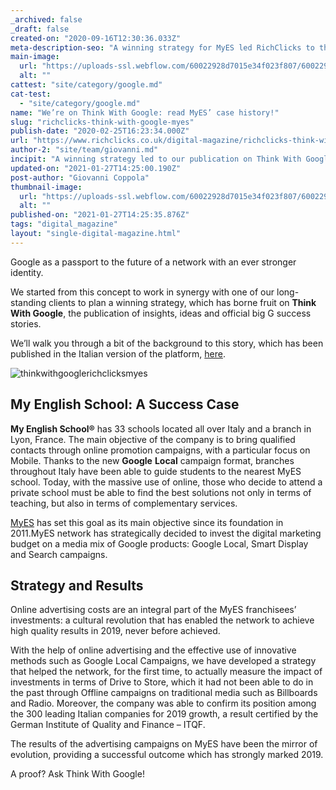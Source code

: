 ```yaml
---
_archived: false
_draft: false
created-on: "2020-09-16T12:30:36.033Z"
meta-description-seo: "A winning strategy for MyES led RichClicks to the publication on Think With Google, big G's official success stories platform. Read our case study!"
main-image:
  url: "https://uploads-ssl.webflow.com/60022928d7015e34f023f807/60022928d7015e741f23fa99_34.png"
  alt: ""
cattest: "site/category/google.md"
cat-test:
  - "site/category/google.md"
name: "We’re on Think With Google: read MyES’ case history!"
slug: "richclicks-think-with-google-myes"
publish-date: "2020-02-25T16:23:34.000Z"
url: "https://www.richclicks.co.uk/digital-magazine/richclicks-think-with-google-myes"
author-2: "site/team/giovanni.md"
incipit: "A winning strategy led to our publication on Think With Google, the big G's official insight, ideas and success stories platform."
updated-on: "2021-01-27T14:25:00.190Z"
post-author: "Giovanni Coppola"
thumbnail-image:
  url: "https://uploads-ssl.webflow.com/60022928d7015e34f023f807/60022928d7015e741f23fa99_34.png"
  alt: ""
published-on: "2021-01-27T14:25:35.876Z"
tags: "digital_magazine"
layout: "single-digital-magazine.html"
---
```


Google as a passport to the future of a network with an ever stronger identity.

We started from this concept to work in synergy with one of our long-standing clients to plan a winning strategy, which has borne fruit on **Think With Google**, the publication of insights, ideas and official big G success stories.

We’ll walk you through a bit of the background to this story, which has been published in the Italian version of the platform, [here](https://www.thinkwithgoogle.com/intl/it-it/pianificare-attivit%C3%A0-online-per-ottenere-risultati-offline-tre-consigli-dal-caso-my-english-school/).

![thinkwithgooglerichclicksmyes](https://uploads-ssl.webflow.com/60022928d7015e34f023f807/60022928d7015e72d323fa6f_thinkwithgooglerichclicksmyes.png)

**My English School: A Success Case**
-------------------------------------

**My English School®** has 33 schools located all over Italy and a branch in Lyon, France. The main objective of the company is to bring qualified contacts through online promotion campaigns, with a particular focus on Mobile. Thanks to the new **Google** **Local** campaign format, branches throughout Italy have been able to guide students to the nearest MyES school. Today, with the massive use of online, those who decide to attend a private school must be able to find the best solutions not only in terms of teaching, but also in terms of complementary services.

[MyES](https://www.richclicks.co.uk/portfolio/my-english-school/) has set this goal as its main objective since its foundation in 2011.MyES network has strategically decided to invest the digital marketing budget on a media mix of Google products: Google Local, Smart Display and Search campaigns.

**Strategy and Results**
------------------------

Online advertising costs are an integral part of the MyES franchisees’ investments: a cultural revolution that has enabled the network to achieve high quality results in 2019, never before achieved.

With the help of online advertising and the effective use of innovative methods such as Google Local Campaigns, we have developed a strategy that helped the network, for the first time, to actually measure the impact of investments in terms of Drive to Store, which it had not been able to do in the past through Offline campaigns on traditional media such as Billboards and Radio. Moreover, the company was able to confirm its position among the 300 leading Italian companies for 2019 growth, a result certified by the German Institute of Quality and Finance – ITQF.

The results of the advertising campaigns on MyES have been the mirror of evolution, providing a successful outcome which has strongly marked 2019.

A proof? Ask Think With Google!

‍
